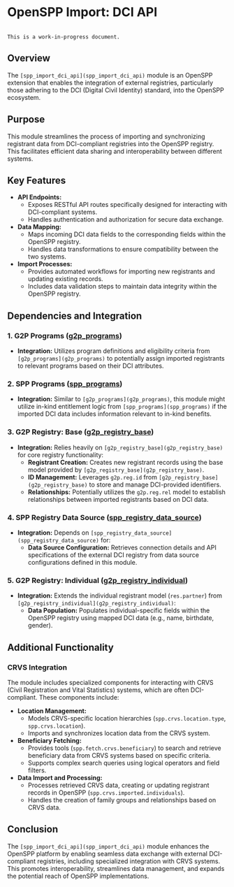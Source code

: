 # OpenSPP Import: DCI API

```{warning}

This is a work-in-progress document.
```

## Overview

The `[spp_import_dci_api](spp_import_dci_api)` module is an OpenSPP extension that enables the integration of external registries, particularly those adhering to the DCI (Digital Civil Identity) standard, into the OpenSPP ecosystem. 

## Purpose

This module streamlines the process of importing and synchronizing registrant data from DCI-compliant registries into the OpenSPP registry. This facilitates efficient data sharing and interoperability between different systems.

## Key Features

* **API Endpoints:**
    *  Exposes RESTful API routes specifically designed for interacting with DCI-compliant systems. 
    *  Handles authentication and authorization for secure data exchange.
* **Data Mapping:**
    *  Maps incoming DCI data fields to the corresponding fields within the OpenSPP registry.
    *  Handles data transformations to ensure compatibility between the two systems.
* **Import Processes:**
    *  Provides automated workflows for importing new registrants and updating existing records.
    *  Includes data validation steps to maintain data integrity within the OpenSPP registry.

## Dependencies and Integration

### 1. G2P Programs ([g2p_programs](g2p_programs))

* **Integration:** Utilizes program definitions and eligibility criteria from `[g2p_programs](g2p_programs)` to potentially assign imported registrants to relevant programs based on their DCI attributes. 

### 2. SPP Programs ([spp_programs](spp_programs))

* **Integration:** Similar to `[g2p_programs](g2p_programs)`, this module might utilize in-kind entitlement logic from `[spp_programs](spp_programs)` if the imported DCI data includes information relevant to in-kind benefits.

### 3. G2P Registry: Base ([g2p_registry_base](g2p_registry_base))

* **Integration:**  Relies heavily on `[g2p_registry_base](g2p_registry_base)` for core registry functionality:
    *   **Registrant Creation:** Creates new registrant records using the base model provided by `[g2p_registry_base](g2p_registry_base)`.
    *   **ID Management:** Leverages `g2p.reg.id` from `[g2p_registry_base](g2p_registry_base)` to store and manage DCI-provided identifiers.
    *   **Relationships:**  Potentially utilizes the `g2p.reg.rel` model to establish relationships between imported registrants based on DCI data. 

### 4. SPP Registry Data Source ([spp_registry_data_source](spp_registry_data_source))

* **Integration:** Depends on `[spp_registry_data_source](spp_registry_data_source)` for:
    * **Data Source Configuration:** Retrieves connection details and API specifications of the external DCI registry from data source configurations defined in this module. 

### 5. G2P Registry: Individual ([g2p_registry_individual](g2p_registry_individual))

* **Integration:**  Extends the individual registrant model (`res.partner`) from `[g2p_registry_individual](g2p_registry_individual)`:
    *   **Data Population:** Populates individual-specific fields within the OpenSPP registry using mapped DCI data (e.g., name, birthdate, gender). 

## Additional Functionality

### CRVS Integration

The module includes specialized components for interacting with CRVS (Civil Registration and Vital Statistics) systems, which are often DCI-compliant. These components include:

* **Location Management:**
    *   Models CRVS-specific location hierarchies (`spp.crvs.location.type`, `spp.crvs.location`).
    *   Imports and synchronizes location data from the CRVS system.
* **Beneficiary Fetching:**
    *   Provides tools (`spp.fetch.crvs.beneficiary`) to search and retrieve beneficiary data from CRVS systems based on specific criteria.
    *   Supports complex search queries using logical operators and field filters. 
* **Data Import and Processing:**
    *   Processes retrieved CRVS data, creating or updating registrant records in OpenSPP (`spp.crvs.imported.individuals`).
    *   Handles the creation of family groups and relationships based on CRVS data. 


## Conclusion

The `[spp_import_dci_api](spp_import_dci_api)` module enhances the OpenSPP platform by enabling seamless data exchange with external DCI-compliant registries, including specialized integration with CRVS systems.  This promotes interoperability, streamlines data management, and expands the potential reach of OpenSPP implementations. 

